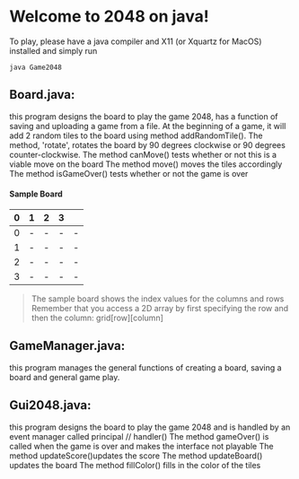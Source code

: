 # Welcome to 2048 on java! 
To play, please have a java compiler and X11 (or Xquartz for MacOS) installed and simply run
```
java Game2048
```

## Board.java: 

this program designs the board to play the game 2048, has a function of saving
and uploading a game from a file. At the beginning of a game,
it will add 2 random tiles to the board using method addRandomTile().
The method, 'rotate', rotates the board by 90 degrees clockwise
 or 90 degrees counter-clockwise.
The method canMove() tests whether or not this is a viable move on the board
The method move() moves the tiles accordingly
The method isGameOver() tests whether or not the game is over


#### Sample Board

|0  |  1|  2|  3|   | 
| --- | --- | --- | --- | --- |
|0  |  -| - | - |  -|
|1  |  -| - | - |  -|
|2  |  -| - | - |  -|
|3  |  -| - | - |  -|

> The sample board shows the index values for the columns and rows
>Remember that you access a 2D array by first specifying the row and then the column: grid[row][column]

## GameManager.java:
 this program manages the general functions of creating a board, saving a board and general game play.

 
## Gui2048.java:
this program designs the board to play the game 2048 and is handled by an event manager called principal // handler()
The method gameOver() is called when the game is over and makes the		interface not playable
The method updateScore()updates the score
The method updateBoard() updates the board
The method fillColor() fills in the color of the tiles
